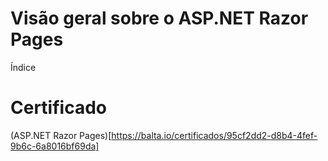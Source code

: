 # Visão geral sobre o ASP.NET Razor Pages

Índice





# Certificado
(ASP.NET Razor Pages)[https://balta.io/certificados/95cf2dd2-d8b4-4fef-9b6c-6a8016bf69da]